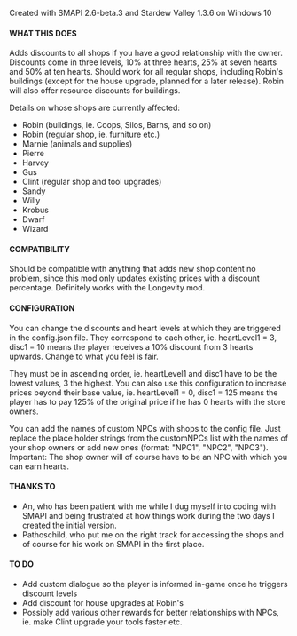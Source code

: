 Created with SMAPI 2.6-beta.3 and Stardew Valley 1.3.6 on Windows 10

#### WHAT THIS DOES

Adds discounts to all shops if you have a good relationship with the owner. Discounts come in three levels, 10% at three hearts, 25% at seven hearts and 50% at ten hearts. Should work for all regular shops, including Robin's buildings (except for the house upgrade, planned for a later release). Robin will also offer resource discounts for buildings.

Details on whose shops are currently affected:

* Robin (buildings, ie. Coops, Silos, Barns, and so on)
* Robin (regular shop, ie. furniture etc.)
* Marnie (animals and supplies)
* Pierre
* Harvey
* Gus
* Clint (regular shop and tool upgrades)
* Sandy
* Willy
* Krobus
* Dwarf
* Wizard

#### COMPATIBILITY

Should be compatible with anything that adds new shop content no problem, since this mod only updates existing prices with a discount percentage. Definitely works with the Longevity mod.

#### CONFIGURATION

You can change the discounts and heart levels at which they are triggered in the config.json file. They correspond to each other, ie. heartLevel1 = 3, disc1 = 10 means the player receives a 10% discount from 3 hearts upwards. Change to what you feel is fair.

They must be in ascending order, ie. heartLevel1 and disc1 have to be the lowest values, 3 the highest. You can also use this configuration to increase prices beyond their base value, ie. heartLevel1 = 0, disc1 = 125 means the player has to pay 125% of the original price if he has 0 hearts with the store owners.

You can add the names of custom NPCs with shops to the config file. Just replace the place holder strings from the customNPCs list with the names of your shop owners or add new ones (format: "NPC1", "NPC2", "NPC3").
Important: The shop owner will of course have to be an NPC with which you can earn hearts.

#### THANKS TO

* An, who has been patient with me while I dug myself into coding with SMAPI and being frustrated at how things work during the two days I created the initial version.
* Pathoschild, who put me on the right track for accessing the shops and of course for his work on SMAPI in the first place.

#### TO DO
* Add custom dialogue so the player is informed in-game once he triggers discount levels
* Add discount for house upgrades at Robin's
* Possibly add various other rewards for better relationships with NPCs, ie. make Clint upgrade your tools faster etc.
